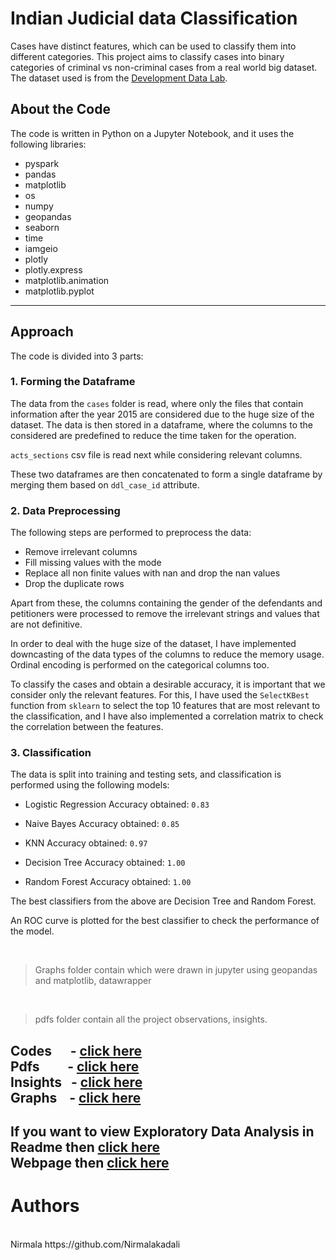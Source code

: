 # Indian Judicial data Classification


Cases have distinct features, which can be used to classify them into different categories. This project aims to classify cases into binary categories of criminal vs non-criminal cases from a real world big dataset. The dataset used is from the [Development Data Lab](https://www.devdatalab.org/).
## About the Code

The code is written in Python on a Jupyter Notebook, and it uses the following libraries:
- pyspark
- pandas
- matplotlib
- os
- numpy
- geopandas
- seaborn
- time
- iamgeio
- plotly
- plotly.express
- matplotlib.animation
- matplotlib.pyplot
---


## Approach

The code is divided into 3 parts:

### 1. Forming the Dataframe

The data from the `cases` folder is read, where only the files that contain information after the year 2015 are considered due to the huge size of the dataset. The data is then stored in a dataframe, where the columns to the considered are predefined to reduce the time taken for the operation.

`acts_sections` csv file is read next while considering relevant columns.

These two dataframes are then concatenated to form a single dataframe by merging them based on `ddl_case_id` attribute.

### 2. Data Preprocessing

The following steps are performed to preprocess the data:

- Remove irrelevant columns
- Fill missing values with the mode
- Replace all non finite values with nan and drop the nan values
- Drop the duplicate rows

Apart from these, the columns containing the gender of the defendants and petitioners were processed to remove the irrelevant strings and values that are not definitive.

In order to deal with the huge size of the dataset, I have implemented downcasting of the data types of the columns to reduce the memory usage.
Ordinal encoding is performed on the categorical columns too.

To classify the cases and obtain a desirable accuracy, it is important that we consider only the relevant features. For this, I have used the `SelectKBest` function from `sklearn` to select the top 10 features that are most relevant to the classification, and I have also implemented a correlation matrix to check the correlation between the features.

### 3. Classification

The data is split into training and testing sets, and classification is performed using the following models:

- Logistic Regression
  Accuracy obtained: `0.83`

- Naive Bayes
  Accuracy obtained: `0.85`

- KNN
  Accuracy obtained: `0.97`

- Decision Tree
  Accuracy obtained: `1.00`

- Random Forest
  Accuracy obtained: `1.00`

The best classifiers from the above are Decision Tree and Random Forest.

An ROC curve is plotted for the best classifier to check the performance of the model.

<br/>
<blockquote>
Graphs folder contain which were drawn in jupyter using geopandas and matplotlib, datawrapper 
</blockquote>
<br/>
<blockquote>
pdfs folder contain all the project observations, insights.
 </blockquote>

 
Codes &nbsp;&nbsp;&nbsp;&nbsp;&nbsp;- <a href="https://github.com/Nirmalakadali/Judges_dats_EDA/tree/main/codes"> click here</a>
<br/>
Pdfs &nbsp;&nbsp;&nbsp;&nbsp;&nbsp;&nbsp;&nbsp;  - <a href="https://github.com/Nirmalakadali/Judges_dats_EDA/tree/main/pdfs"> click here </a>
<br/>
Insights &nbsp;&nbsp;- <a href="https://github.com/Nirmalakadali/Judges_dats_EDA/blob/main/Insights.pdf"> click here </a>
<br/>
Graphs &nbsp;&nbsp; - <a href="https://github.com/Nirmalakadali/Judges_dats_EDA/tree/main/graphs"> click here </a>
<br/>
---
If you want to view Exploratory Data Analysis in 
 <br/> Readme then <a href="https://github.com/Nirmalakadali/Judges_dats_EDA/blob/main/judiciary.md"> click here</a>
 <br/> Webpage then <a href="https://judiciaryeda.netlify.app/"> click here</a>
<br/>
---
 
 # <b>Authors</b>
 <br/>
 Nirmala   https://github.com/Nirmalakadali

